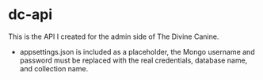 # dc-api

This is the API I created for the admin side of The Divine Canine. 

- appsettings.json is included as a placeholder, the Mongo username and password must be replaced with the real credentials, database name, and collection name.
